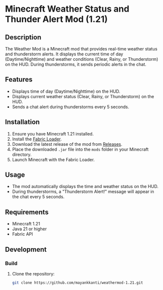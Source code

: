 # Minecraft Weather Status and Thunder Alert Mod (1.21)

## Description
The Weather Mod is a Minecraft mod that provides real-time weather status and thunderstorm alerts. It displays the current time of day (Daytime/Nighttime) and weather conditions (Clear, Rainy, or Thunderstorm) on the HUD. During thunderstorms, it sends periodic alerts in the chat.

## Features
- Displays time of day (Daytime/Nighttime) on the HUD.
- Displays current weather status (Clear, Rainy, or Thunderstorm) on the HUD.
- Sends a chat alert during thunderstorms every 5 seconds.

## Installation
1. Ensure you have Minecraft 1.21 installed.
2. Install the [Fabric Loader](https://fabricmc.net/use/).
3. Download the latest release of the mod from [Releases](https://github.com/mayankkanti/weathermod-1.21/releases).
4. Place the downloaded `.jar` file into the `mods` folder in your Minecraft directory.
5. Launch Minecraft with the Fabric Loader.

## Usage
- The mod automatically displays the time and weather status on the HUD.
- During thunderstorms, a "Thunderstorm Alert!" message will appear in the chat every 5 seconds.

## Requirements
- Minecraft 1.21
- Java 21 or higher
- Fabric API

## Development
### Build
1. Clone the repository:
   ```bash
   git clone https://github.com/mayankkanti/weathermod-1.21.git